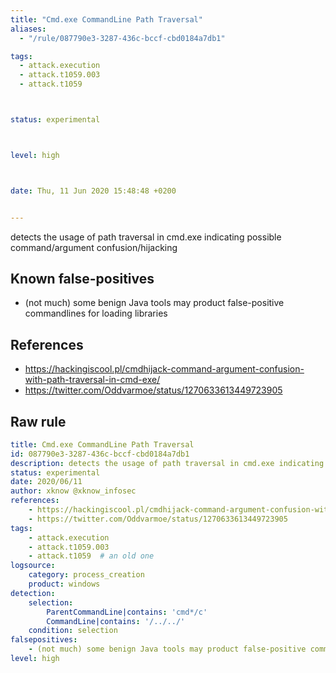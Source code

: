```yaml
---
title: "Cmd.exe CommandLine Path Traversal"
aliases:
  - "/rule/087790e3-3287-436c-bccf-cbd0184a7db1"

tags:
  - attack.execution
  - attack.t1059.003
  - attack.t1059



status: experimental



level: high



date: Thu, 11 Jun 2020 15:48:48 +0200


---
```


detects the usage of path traversal in cmd.exe indicating possible command/argument confusion/hijacking

<!--more-->


## Known false-positives

* (not much) some benign Java tools may product false-positive commandlines for loading libraries



## References

* https://hackingiscool.pl/cmdhijack-command-argument-confusion-with-path-traversal-in-cmd-exe/
* https://twitter.com/Oddvarmoe/status/1270633613449723905


## Raw rule
```yaml
title: Cmd.exe CommandLine Path Traversal
id: 087790e3-3287-436c-bccf-cbd0184a7db1
description: detects the usage of path traversal in cmd.exe indicating possible command/argument confusion/hijacking
status: experimental
date: 2020/06/11
author: xknow @xknow_infosec
references:
    - https://hackingiscool.pl/cmdhijack-command-argument-confusion-with-path-traversal-in-cmd-exe/
    - https://twitter.com/Oddvarmoe/status/1270633613449723905
tags:
    - attack.execution
    - attack.t1059.003
    - attack.t1059  # an old one
logsource:
    category: process_creation
    product: windows
detection:
    selection:
        ParentCommandLine|contains: 'cmd*/c'
        CommandLine|contains: '/../../'
    condition: selection
falsepositives:
    - (not much) some benign Java tools may product false-positive commandlines for loading libraries
level: high
```
